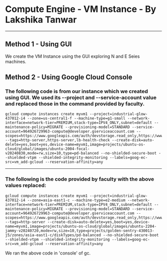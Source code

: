# Compute Engine - VM Instance - By Lakshika Tanwar
---
## Method 1 - Using GUI
We create the VM Instance using the GUI exploring N and E Seies machines.

## Method 2 - Using Google Cloud Console

### The following code is from our instance which we created using GUI. We used its --project and --service-account value and replaced those in the command provided by faculty.

```
gcloud compute instances create myvm1 --project=industrial-glow-437012-i4 --zone=us-central1-f --machine-type=g1-small --network-interface=network-tier=PREMIUM,stack-type=IPV4_ONLY,subnet=default --maintenance-policy=MIGRATE --provisioning-model=STANDARD --service-account=964926729963-compute@developer.gserviceaccount.com --scopes=https://www.googleapis.com/auth/devstorage.read_only,https://www.googleapis.com/auth/logging.write,https://www.googleapis.com/auth/monitoring.write,https://www.googleapis.com/auth/service.management.readonly,https://www.googleapis.com/auth/servicecontrol,https://www.googleapis.com/auth/trace.append --tags=http-server,https-server,lb-health-check --create-disk=auto-delete=yes,boot=yes,device-name=myvm1,image=projects/ubuntu-os-cloud/global/images/ubuntu-2004-focal-v20240830,mode=rw,size=10,type=pd-balanced --no-shielded-secure-boot --shielded-vtpm --shielded-integrity-monitoring --labels=goog-ec-src=vm_add-gcloud --reservation-affinity=any
```

---
### The following is the code provided by faculty with the above values replaced:
```
gcloud compute instances create myvm1 --project=industrial-glow-437012-i4 --zone=asia-east1-c --machine-type=e2-medium --network-interface=network-tier=PREMIUM,stack-type=IPV4_ONLY,subnet=default --maintenance-policy=MIGRATE --provisioning-model=STANDARD --service-account=964926729963-compute@developer.gserviceaccount.com --scopes=https://www.googleapis.com/auth/devstorage.read_only,https://www.googleapis.com/auth/logging.write,https://www.googleapis.com/auth/monitoring.write,https://www.googleapis.com/auth/service.management.readonly,https://www.googleapis.com/auth/servicecontrol,https://www.googleapis.com/auth/trace.append --tags=http-server --create-disk=auto-delete=yes,boot=yes,device-name=myvm1,image=projects/ubuntu-os-cloud/global/images/ubuntu-2204-jammy-v20240720,mode=rw,size=10,type=projects/golden-sentry-430013-j5/zones/asia-east1-c/diskTypes/pd-balanced --no-shielded-secure-boot --shielded-vtpm --shielded-integrity-monitoring --labels=goog-ec-src=vm_add-gcloud --reservation-affinity=any
```

We ran the above code in 'console' of gc.

